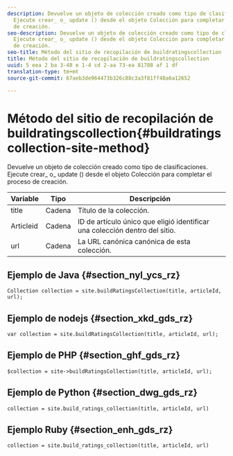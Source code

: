 ```yaml
---
description: Devuelve un objeto de colección creado como tipo de clasificaciones.
  Ejecute crear_ o_ update () desde el objeto Colección para completar el proceso
  de creación.
seo-description: Devuelve un objeto de colección creado como tipo de clasificaciones.
  Ejecute crear_ o_ update () desde el objeto Colección para completar el proceso
  de creación.
seo-title: Método del sitio de recopilación de buildratingscollection
title: Método del sitio de recopilación de buildratingscollection
uuid: 5 eea 2 ba 3-48 e 1-4 cd 2-aa 73-ea 81788 af 1 df
translation-type: tm+mt
source-git-commit: 67aeb3de964473b326c88c3a3f81ff48a6a12652

---
```



# Método del sitio de recopilación de buildratingscollection{#buildratingscollection-site-method}

Devuelve un objeto de colección creado como tipo de clasificaciones. Ejecute crear_ o_ update () desde el objeto Colección para completar el proceso de creación.

| Variable | Tipo | Descripción |
|--- |--- |--- |
| title | Cadena | Título de la colección. |
| Articleid | Cadena | ID de artículo único que eligió identificar una colección dentro del sitio. |
| url | Cadena | La URL canónica canónica de esta colección. |

## Ejemplo de Java {#section_nyl_ycs_rz}

```
Collection collection = site.buildRatingsCollection(title, articleId, url); 
```

## Ejemplo de nodejs {#section_xkd_gds_rz}

```
var collection = site.buildRatingsCollection(title, articleId, url); 
```

## Ejemplo de PHP {#section_ghf_gds_rz}

```
$collection = site->buildRatingsCollection(title, articleId, url); 
```

## Ejemplo de Python {#section_dwg_gds_rz}

```
collection = site.build_ratings_collection(title, articleId, url) 
```

## Ejemplo Ruby {#section_enh_gds_rz}

```
collection = site.build_ratings_collection(title, articleId, url) 
```

